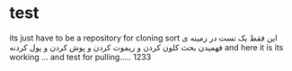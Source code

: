 # test
its just have to be a repository for cloning sort
  این فقط یک تست در زمینه ی فهمیدن بحث کلون کردن و ریموت کردن و پوش کردن و پول کردنه
 and here it is 
 its working ...
  and test for pulling..... 1233
